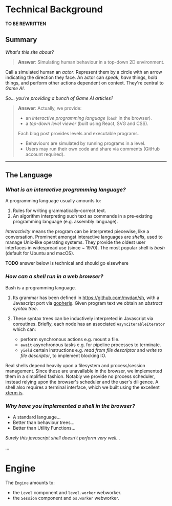 # Technical Background

__TO BE REWRITTEN__

## Summary

_What's this site about?_

> __Answer__: Simulating human behaviour in a top-down 2D environment.

Call a simulated human an _actor_. Represent them by a circle with an arrow indicating the direction they face. An actor can _speak_, _have_ things, _hold_ things, and perform other actions dependent on context. They're central to _Game AI_.


_So... you're providing a bunch of Game AI articles?_

> __Answer__: Actually, we provide:
> - an _interactive programming language_ (`bash` in the browser).
> - a _top-down level viewer_ (built using React, SVG and CSS).
>
> Each blog post provides levels and executable programs.
> - Behaviours are simulated by running programs in a level.
> - Users may run their own code and share via comments (GitHub account required).

---

## The Language

### _What is an interactive programming language?_

A programming language usually amounts to:

1. Rules for writing grammatically-correct text.
1. An algorithm interpreting such text as commands in a pre-existing programming language (e.g. assembly language).

_Interactivity_ means the program can be interpreted piecewise, like a conversation. Prominent amongst interactive languages are _shells_, used to manage Unix-like operating systems. They provide the oldest user interfaces in widespread use (since ~ 1970). The most popular shell is _bash_ (default for Ubuntu and macOS).

__TODO__ answer below is technical and should go elsewhere

### _How can a shell run in a web browser?_

Bash is a programming language.

1. Its grammar has been defined in https://github.com/mvdan/sh, with a Javascript port via [gopherjs](https://github.com/gopherjs/gopherjs). Given program text we obtain an _abstract syntax tree_.

1. These syntax trees can be inductively interpreted in Javascript via coroutines. Briefly, each node has an associated `AsyncIterableIterator` which can:

   - perform synchronous actions e.g. mount a file.
   - `await` asynchronous tasks e.g. for pipeline processes to terminate.
   - `yield` certain instructions e.g. _read from file descriptor_ and _write to file descriptor_, to implement blocking IO.

Real shells depend heavily upon a filesystem and process/session management. Since these are unavailable in the browser, we implemented them in a simplified fashion. Notably we provide no process scheduler, instead relying upon the browser's scheduler and the user's diligence. A shell also requires a terminal interface, which we built using the excellent [xterm.js](https://github.com/xtermjs/xterm.js/).

### _Why have you implemented a shell in the browser?_

- A standard language...
- Better than behaviour trees...
- Better than Utility Functions...

_Surely this javascript shell doesn't perform very well..._

...

# Engine

The `Engine` amounts to:
- the `Level` component and `level.worker` webworker.
- the `Session` component and `os.worker` webworker.
